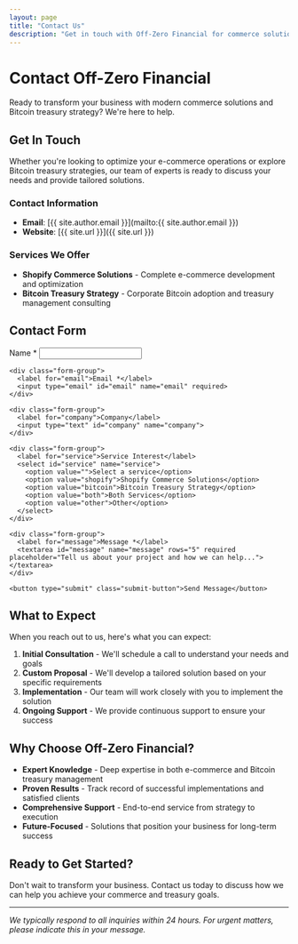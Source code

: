 ```yaml
---
layout: page
title: "Contact Us"
description: "Get in touch with Off-Zero Financial for commerce solutions and Bitcoin treasury consulting"
---
```


# Contact Off-Zero Financial

Ready to transform your business with modern commerce solutions and Bitcoin treasury strategy? We're here to help.

## Get In Touch

Whether you're looking to optimize your e-commerce operations or explore Bitcoin treasury strategies, our team of experts is ready to discuss your needs and provide tailored solutions.

### Contact Information

- **Email**: [{{ site.author.email }}](mailto:{{ site.author.email }})
- **Website**: [{{ site.url }}]({{ site.url }})

### Services We Offer

- **Shopify Commerce Solutions** - Complete e-commerce development and optimization
- **Bitcoin Treasury Strategy** - Corporate Bitcoin adoption and treasury management consulting

## Contact Form

<div class="contact-form">
  <form action="#" method="post">
    <div class="form-group">
      <label for="name">Name *</label>
      <input type="text" id="name" name="name" required>
    </div>
    
    <div class="form-group">
      <label for="email">Email *</label>
      <input type="email" id="email" name="email" required>
    </div>
    
    <div class="form-group">
      <label for="company">Company</label>
      <input type="text" id="company" name="company">
    </div>
    
    <div class="form-group">
      <label for="service">Service Interest</label>
      <select id="service" name="service">
        <option value="">Select a service</option>
        <option value="shopify">Shopify Commerce Solutions</option>
        <option value="bitcoin">Bitcoin Treasury Strategy</option>
        <option value="both">Both Services</option>
        <option value="other">Other</option>
      </select>
    </div>
    
    <div class="form-group">
      <label for="message">Message *</label>
      <textarea id="message" name="message" rows="5" required placeholder="Tell us about your project and how we can help..."></textarea>
    </div>
    
    <button type="submit" class="submit-button">Send Message</button>
  </form>
</div>

## What to Expect

When you reach out to us, here's what you can expect:

1. **Initial Consultation** - We'll schedule a call to understand your needs and goals
2. **Custom Proposal** - We'll develop a tailored solution based on your specific requirements
3. **Implementation** - Our team will work closely with you to implement the solution
4. **Ongoing Support** - We provide continuous support to ensure your success

## Why Choose Off-Zero Financial?

- **Expert Knowledge** - Deep expertise in both e-commerce and Bitcoin treasury management
- **Proven Results** - Track record of successful implementations and satisfied clients
- **Comprehensive Support** - End-to-end service from strategy to execution
- **Future-Focused** - Solutions that position your business for long-term success

## Ready to Get Started?

Don't wait to transform your business. Contact us today to discuss how we can help you achieve your commerce and treasury goals.

---

*We typically respond to all inquiries within 24 hours. For urgent matters, please indicate this in your message.*
